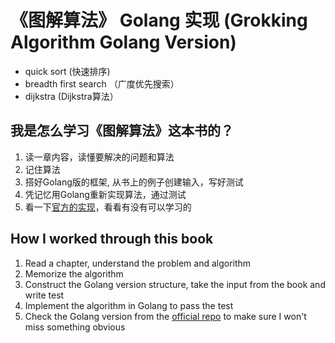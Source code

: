 # 《图解算法》 Golang 实现 (Grokking Algorithm Golang Version)


- quick sort (快速排序)
- breadth first search （广度优先搜索）
- dijkstra (Dijkstra算法）

## 我是怎么学习《图解算法》这本书的？
1. 读一章内容，读懂要解决的问题和算法
2. 记住算法
3. 搭好Golang版的框架, 从书上的例子创建输入，写好测试
4. 凭记忆用Golang重新实现算法，通过测试
5. 看一下[官方的实现](https://github.com/egonSchiele/grokking_algorithms)，看看有没有可以学习的

## How I worked through this book
1. Read a chapter, understand the problem and algorithm
2. Memorize the algorithm 
3. Construct the Golang version structure, take the input from the book and write test
4. Implement the algorithm in Golang to pass the test
5. Check the Golang version from the [official repo](https://github.com/egonSchiele/grokking_algorithms) to make sure I won't miss something obvious


